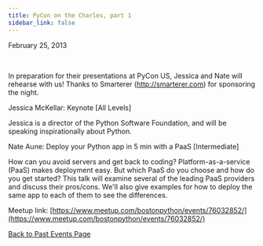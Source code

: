 ```yaml
---
title: PyCon on the Charles, part 1
sidebar_link: false
---
```


February 25, 2013


   

In preparation for their presentations at PyCon US, Jessica and Nate will rehearse with us! Thanks to Smarterer (http://smarterer.com) for sponsoring the night.

Jessica McKellar: Keynote [All Levels]

Jessica is a director of the Python Software Foundation, and will be speaking inspirationally about Python.

Nate Aune: Deploy your Python app in 5 min with a PaaS [Intermediate]

How can you avoid servers and get back to coding? Platform-as-a-service (PaaS) makes deployment easy. But which PaaS do you choose and how do you get started? This talk will examine several of the leading PaaS providers and discuss their pros/cons. We'll also give examples for how to deploy the same app to each of them to see the differences.


Meetup link: [https://www.meetup.com/bostonpython/events/76032852/](https://www.meetup.com/bostonpython/events/76032852/)

[Back to Past Events Page](index.md)